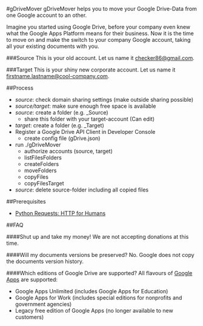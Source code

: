 #gDriveMover
gDriveMover helps you to move your Google Drive-Data from one Google account to an other.

Imagine you started using Google Drive, before your company even knew what the Google Apps Platform means for their business.
Now it is the time to move on and make the switch to your company Google account, taking all your existing documents with you.

###Source
This is your old account. Let us name it <checker86@gmail.com>.

###Target
This is your shiny new corporate account. Let us name it <firstname.lastname@cool-company.com>.

##Process
* _source_: check domain sharing settings (make outside sharing possible)
* _source/target_: make sure enough free space is available
* _source_: create a folder (e.g. _Source)
	* share this folder with your target-account (Can edit)
* _target_: create a folder (e.g. _Target)
* Register a Google Drive API Client in Developer Console
	* create config file (gDrive.json)
* run ./gDriveMover
	* authorize accounts (source, target)
	* listFilesFolders
	* createFolders
	* moveFolders
	* copyFiles
	* copyFilesTarget
* _source_: delete source-folder including all copied files

##Prerequisites
* [Python Requests: HTTP for Humans](http://docs.python-requests.org/en/latest/user/install/#install)

##FAQ

####Shut up and take my money!
We are not accepting donations at this time.

####Will my documents versions be preserved?
No. Google does not copy the documents version history.

####Which editions of Google Drive are supported?
All flavours of [Google Apps](https://support.google.com/a/answer/175121) are supported:

* Google Apps Unlimited (includes Google Apps for Education)
* Google Apps for Work (includes special editions for nonprofits and government agencies)
* Legacy free edition of Google Apps (no longer available to new customers)
